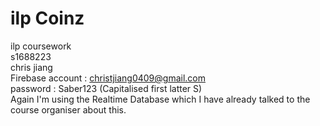 # ilp Coinz
ilp coursework <br>
s1688223 <br>
chris jiang <br>
Firebase account : christjiang0409@gmail.com <br>
password : Saber123   (Capitalised first latter S) <br>
Again I'm using the Realtime Database which I have already talked to the course organiser about this.
